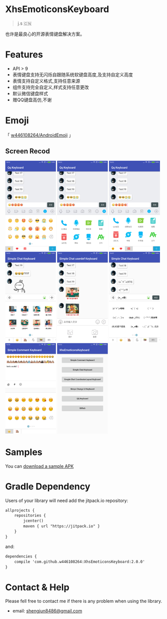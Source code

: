 # XhsEmoticonsKeyboard

> j.s 🇨🇳

也许是最良心的开源表情键盘解决方案。

# Features

* API > 9 
* 表情键盘支持无闪烁自跟随系统软键盘高度,及支持自定义高度
* 表情支持自定义格式,支持任意来源
* 组件支持完全自定义,样式支持任意更改
* 默认微信键盘样式
* 赠QQ键盘高仿,不谢


# Emoji

「 [w446108264/AndroidEmoji](https://github.com/w446108264/AndroidEmoji) 」
 
## Screen Recod

<img src="output/chat-qqemoticon.png" width="32%" /> 
<img src="output/chat-qqplug.png" width="32%" /> 
<img src="output/chat-qqfav.png" width="32%" /> 

<img src="output/chat-bigimage.png" width="32%" /> 
<img src="output/chat-userdefui.png" width="32%" /> 
<img src="output/chat-text.png" width="32%" /> 

<img src="output/simple-comment.png" width="32%" /> 
<img src="output/main.png" width="32%" />  

  
# Samples

You can [download a sample APK](https://github.com/w446108264/XhsEmoticonsKeyboard/raw/master/output/simple.apk) 


# Gradle Dependency

Users of your library will need add the jitpack.io repository:

```xml  
allprojects {
    repositories {
        jcenter()
        maven { url "https://jitpack.io" }
    }
}
```

and:

```xml
dependencies { 
    compile 'com.github.w446108264:XhsEmoticonsKeyboard:2.0.0'
}
```
 
# Contact & Help

Please fell free to contact me if there is any problem when using the library.

* email: shengjun8486@gmail.com 


